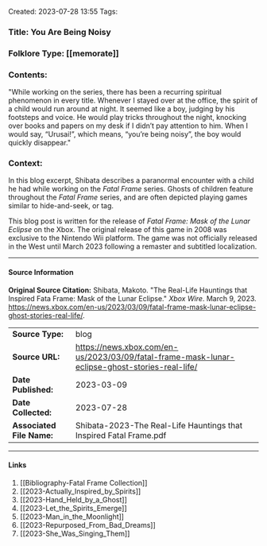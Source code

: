 Created: 2023-07-28 13:55
Tags: 

### Title:  You Are Being Noisy
### Folklore Type:  [[memorate]]

### Contents:
"While working on the series, there has been a recurring spiritual phenomenon in every title. Whenever I stayed over at the office, the spirit of a child would run around at night. It seemed like a boy, judging by his footsteps and voice. He would play tricks throughout the night, knocking over books and papers on my desk if I didn’t pay attention to him. When I would say, “Urusai!”, which means, “you’re being noisy”, the boy would quickly disappear."

### Context:
In this blog excerpt, Shibata describes a paranormal encounter with a child he had while working on the _Fatal Frame_ series.  Ghosts of children feature throughout the _Fatal Frame_ series, and are often depicted playing games similar to hide-and-seek, or tag.

This blog post is written for the release of _Fatal Frame: Mask of the Lunar Eclipse_ on the Xbox.  The original release of this game in 2008 was exclusive to the Nintendo Wii platform.  The game was not officially released in the West until March 2023 following a remaster and subtitled localization. 


----
#### Source Information
**Original Source Citation:**
	Shibata, Makoto. "The Real-Life Hauntings that Inspired Fata Frame: Mask of the Lunar Eclipse." _Xbox Wire_. March 9, 2023. https://news.xbox.com/en-us/2023/03/09/fatal-frame-mask-lunar-eclipse-ghost-stories-real-life/.

| | |
| --- | --- |
| **Source Type:** | blog |
| **Source URL:** | https://news.xbox.com/en-us/2023/03/09/fatal-frame-mask-lunar-eclipse-ghost-stories-real-life/ |
| **Date Published:** | 2023-03-09 |
| **Date Collected:** | 2023-07-28 |
| **Associated File Name:** | Shibata-2023-The Real-Life Hauntings that Inspired Fatal Frame.pdf |

---
#### Links
1. [[Bibliography-Fatal Frame Collection]]
2. [[2023-Actually_Inspired_by_Spirits]]
3. [[2023-Hand_Held_by_a_Ghost]]
4. [[2023-Let_the_Spirits_Emerge]]
5. [[2023-Man_in_the_Moonlight]]
6. [[2023-Repurposed_From_Bad_Dreams]]
7. [[2023-She_Was_Singing_Them]]